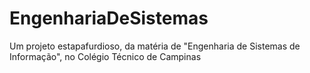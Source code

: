 # EngenhariaDeSistemas
Um projeto estapafurdioso, da matéria de "Engenharia de Sistemas de Informação", no Colégio Técnico de Campinas
